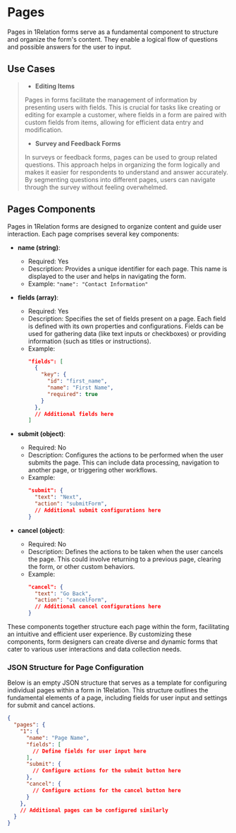 # Pages

Pages in 1Relation forms serve as a fundamental component to structure and organize the form's content. They enable a logical flow of questions and possible answers for the user to input.

## Use Cases

>- **Editing Items**
>
> Pages in forms facilitate the management of information by presenting users with fields. This is crucial for tasks like creating or editing for example a customer, where fields in a form are paired with custom fields from items, allowing for efficient data entry and modification.
>
>- **Survey and Feedback Forms**
>
> In surveys or feedback forms, pages can be used to group related questions. This approach helps in organizing the form logically and makes it easier for respondents to understand and answer accurately. By segmenting questions into different pages, users can navigate through the survey without feeling overwhelmed.

## Pages Components

Pages in 1Relation forms are designed to organize content and guide user interaction. Each page comprises several key components:

- **name (string)**:
  - Required: Yes
  - Description: Provides a unique identifier for each page. This name is displayed to the user and helps in navigating the form.
  - Example: `"name": "Contact Information"`

- **fields (array)**:
  - Required: Yes
  - Description: Specifies the set of fields present on a page. Each field is defined with its own properties and configurations. Fields can be used for gathering data (like text inputs or checkboxes) or providing information (such as titles or instructions).
  - Example: 
    ```json
    "fields": [
      {
        "key": {
          "id": "first_name",
          "name": "First Name",
          "required": true
        }
      },
      // Additional fields here
    ]
    ```

- **submit (object)**:
  - Required: No
  - Description: Configures the actions to be performed when the user submits the page. This can include data processing, navigation to another page, or triggering other workflows.
  - Example: 
    ```json
    "submit": {
      "text": "Next",
      "action": "submitForm",
      // Additional submit configurations here
    }
    ```

- **cancel (object)**:
  - Required: No
  - Description: Defines the actions to be taken when the user cancels the page. This could involve returning to a previous page, clearing the form, or other custom behaviors.
  - Example: 
    ```json
    "cancel": {
      "text": "Go Back",
      "action": "cancelForm",
      // Additional cancel configurations here
    }
    ```

These components together structure each page within the form, facilitating an intuitive and efficient user experience. By customizing these components, form designers can create diverse and dynamic forms that cater to various user interactions and data collection needs.


### JSON Structure for Page Configuration

Below is an empty JSON structure that serves as a template for configuring individual pages within a form in 1Relation. This structure outlines the fundamental elements of a page, including fields for user input and settings for submit and cancel actions.

```json
{
  "pages": {
    "1": {
      "name": "Page Name",
      "fields": [
        // Define fields for user input here
      ],
      "submit": {
        // Configure actions for the submit button here
      },
      "cancel": {
        // Configure actions for the cancel button here
      }
    },
    // Additional pages can be configured similarly
  }
}
```